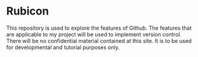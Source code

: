 Rubicon
=======
This repository is used to explore the features of Github. The features that are applicable to my project will be used to implement version control. There will be no confidential material contained at this site. It is to be used for developmental and tutorial purposes only.
